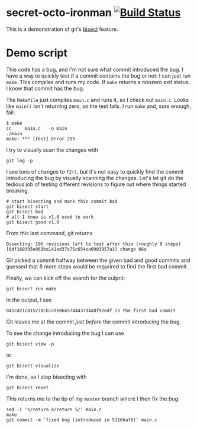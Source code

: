 # secret-octo-ironman [![Build Status](https://secure.travis-ci.org/meonkeys/secret-octo-ironman.png)](http://travis-ci.org/meonkeys/secret-octo-ironman)

This is a demonstration of git's
[bisect](http://git-scm.com/book/ch6-5.html#Binary-Search) feature.

# Demo script

This code has a bug, and I'm not sure what commit introduced the bug. I have
a way to quickly test if a commit contains the bug or not: I can just run
`make`. This compiles and runs my code. If `make` returns a nonzero exit
status, I know that commit has the bug.

The `Makefile` just compiles `main.c` and runs it, so I check out `main.c`.
Looks like `main()` isn't returning zero, so the test fails. I run `make`
and, sure enough, fail:

    $ make
    cc     main.c   -o main
    ./main
    make: *** [test] Error 255

I try to visually scan the changes with

    git log -p

I see tons of changes to `f2()`, but it's not easy to quickly find the commit
introducing the bug by visually scanning the changes. Let's let git do the
tedious job of testing different revisions to figure out where things started
breaking.

    # start bisecting and mark this commit bad
    git bisect start
    git bisect bad
    # all I know is v1.0 used to work
    git bisect good v1.0

From this last command, git returns

    Bisecting: 196 revisions left to test after this (roughly 8 steps)
    [0df160395e063ba141ad37c75c654ea0903957a3] change 66a

Git picked a commit halfway between the given bad and good commits and
guessed that 8 more steps would be requrired to find the first bad commit.

Finally, we can kick off the search for the culprit:

    git bisect run make

In the output, I see

    041cd21c815270cb1cde0665744437d4a0f92edf is the first bad commit

Git leaves me at the commit *just before* the commit introducing the bug.

To see the change introducing the bug I can use

    git bisect view -p
    
or

    git bisect visualize

I'm done, so I stop bisecting with

    git bisect reset

This returns me to the tip of my `master` branch where I then fix the bug:

    sed -i 's/return 4/return 5/' main.c
    make
    git commit -m 'fixed bug (introduced in 51166af6)' main.c
